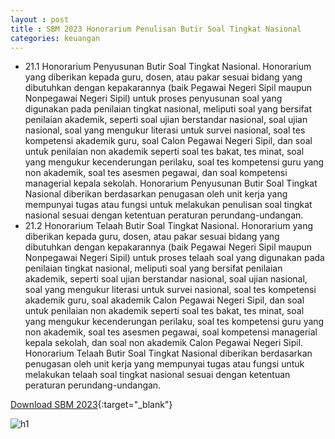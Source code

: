 ```yaml
---
layout : post
title : SBM 2023 Honorarium Penulisan Butir Soal Tingkat Nasional
categories: keuangan
---
```


- 21.1 Honorarium Penyusunan Butir Soal Tingkat Nasional. Honorarium yang diberikan kepada guru, dosen, atau pakar sesuai bidang yang dibutuhkan dengan kepakarannya (baik Pegawai Negeri Sipil maupun Nonpegawai Negeri Sipil) untuk proses penyusunan soal yang digunakan pada penilaian tingkat nasional, meliputi soal yang bersifat penilaian akademik, seperti soal ujian berstandar nasional, soal ujian nasional, soal yang mengukur literasi untuk survei nasional, soal tes kompetensi akademik guru, soal Calon Pegawai Negeri Sipil, dan soal untuk penilaian non akademik seperti soal tes bakat, tes minat, soal yang mengukur kecenderungan perilaku, soal tes kompetensi guru yang non akademik, soal tes asesmen pegawai, dan soal kompetensi managerial kepala sekolah. Honorarium Penyusunan Butir Soal Tingkat Nasional diberikan berdasarkan penugasan oleh unit kerja yang mempunyai tugas atau fungsi untuk melakukan penulisan soal tingkat nasional sesuai dengan ketentuan peraturan perundang-undangan. 
- 21.2 Honorarium Telaah Butir Soal Tingkat Nasional. Honorarium yang diberikan kepada guru, dosen, atau pakar sesuai bidang yang dibutuhkan dengan kepakarannya (baik Pegawai Negeri Sipil maupun Nonpegawai Negeri Sipil) untuk proses telaah soal yang digunakan pada penilaian tingkat nasional, meliputi soal yang bersifat penilaian akademik, seperti soal ujian berstandar nasional, soal ujian nasional, soal yang mengukur literasi untuk survei nasional, soal tes kompetensi akademik guru, soal akademik Calon Pegawai Negeri Sipil, dan soal untuk penilaian non akademik seperti soal tes bakat, tes minat, soal yang mengukur kecenderungan perilaku, soal tes kompetensi guru yang non akademik, soal tes asesmen pegawai, soal kompetensi managerial kepala sekolah, dan soal non akademik Calon Pegawai Negeri Sipil. Honorarium Telaah Butir Soal Tingkat Nasional diberikan berdasarkan penugasan oleh unit kerja yang mempunyai tugas
atau fungsi untuk melakukan telaah soal tingkat nasional sesuai dengan ketentuan peraturan perundang-undangan.

[Download SBM 2023](https://firebasestorage.googleapis.com/v0/b/geotag-b7d33.appspot.com/o/SBM_2023.pdf?alt=media&token=228220bb-e660-47cd-bb6f-ef614ad11018){:target="_blank"}

![h1](https://firebasestorage.googleapis.com/v0/b/geotag-b7d33.appspot.com/o/SBM_2023_page-0017.jpg?alt=media&token=d16afd01-eb65-4c95-a166-81ae49256d4f)